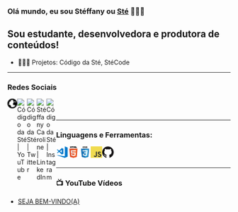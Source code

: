 ### Olá mundo, eu sou Stéffany ou [Sté](https://www.youtube.com/channel/UCYJVdIWVaYj-S5K1rPg3JIw?view_as=subscriber) 👩🏻‍🚀

## Sou estudante, desenvolvedora e produtora de conteúdos!
- 👩🏻‍🚀 Projetos: Código da Sté, StéCode

---

### Redes Sociais
[<img align="left" alt="Código da Sté" width="22px" src="https://raw.githubusercontent.com/iconic/open-iconic/master/svg/globe.svg" />][website]
[<img align="left" alt="Código da Sté | YouTube" width="22px" src="https://cdn.jsdelivr.net/npm/simple-icons@v3/icons/youtube.svg" />][youtube]
[<img align="left" alt="Código da Sté | Twitter" width="22px" src="https://cdn.jsdelivr.net/npm/simple-icons@v3/icons/twitter.svg" />][twitter]
[<img align="left" alt="Stéffany Caroline | LinkedIn" width="22px" src="https://cdn.jsdelivr.net/npm/simple-icons@v3/icons/linkedin.svg" />][linkedin]
[<img align="left" alt="Código da Sté | Instagram" width="22px" src="https://cdn.jsdelivr.net/npm/simple-icons@v3/icons/instagram.svg" />][instagram]


<br />
<br />

---

### Linguagens e Ferramentas:

[<img align="left" alt="Visual Studio Code" width="26px" src="https://raw.githubusercontent.com/github/explore/80688e429a7d4ef2fca1e82350fe8e3517d3494d/topics/visual-studio-code/visual-studio-code.png" />][webdevplaylist]
[<img align="left" alt="HTML5" width="26px" src="https://raw.githubusercontent.com/github/explore/80688e429a7d4ef2fca1e82350fe8e3517d3494d/topics/html/html.png" />][webdevplaylist]
[<img align="left" alt="CSS3" width="26px" src="https://raw.githubusercontent.com/github/explore/80688e429a7d4ef2fca1e82350fe8e3517d3494d/topics/css/css.png" />][webdevplaylist]
[<img align="left" alt="JavaScript" width="26px" src="https://raw.githubusercontent.com/github/explore/80688e429a7d4ef2fca1e82350fe8e3517d3494d/topics/javascript/javascript.png" />][webdevplaylist]
[<img align="left" alt="GitHub" width="26px" src="https://raw.githubusercontent.com/github/explore/78df643247d429f6cc873026c0622819ad797942/topics/github/github.png" />][webdevplaylist]


[website]: https://codigoste.com.br/
[twitter]: https://twitter.com/codigodaste
[youtube]: https://www.youtube.com/channel/UCYJVdIWVaYj-S5K1rPg3JIw?view_as=subscriber
[instagram]: https://www.instagram.com/codigodaste/
[linkedin]: https://www.linkedin.com/in/steffanydev/
[webdevplaylist]: ttps://www.youtube.com/channel/UCYJVdIWVaYj-S5K1rPg3JIw?view_as=subscriber


<br />
<br />

---

### 📺 YouTube Vídeos

- [SEJA BEM-VINDO(A)](https://www.youtube.com/watch?v=EmHHqC-E0OE)
